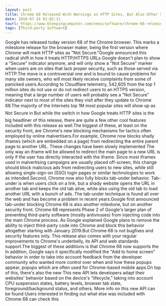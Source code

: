 ```yaml
---
layout: post
title: Chrome 68 Released With Warnings on HTTP Sites, But Also Other Security Features
date: 2018-07-24 01:02:11
tourl: https://www.bleepingcomputer.com/news/software/chrome-68-released-with-warnings-on-http-sites-but-also-other-security-features/
tags: [Third-party Software]
---
```

Google has released today version 68 of the Chrome browser. This marks a milestone release for the browser maker, being the first version where Chrome will mark HTTP sites as "Not Secure."Google announced this radical shift in how it treats HTTP/HTTPS URLs Google doesn't plan to show a "Secure" indicator anymore, and will only show a "Not Secure" marker when users are on sites that lack proper security, such as those served via HTTP.The move is a controversial one and is bound to cause problems for many site owners, who will most likely receive complaints from some of panicked users.According to Cloudflare telemetry, 542,605 from the top 1 million sites do not use or do not redirect users to an HTTPS version, meaning that a large number of users will probably see a "Not Secure" indicator next to most of the sites they visit after they update to Chrome 68.The majority of the Internets top 1M most popular sites will show up as Not Secure in But while the switch in how Google treats HTTP sites is the big headliner of this release, there are quite a few other cool features included with this release as well.The biggest of these, at least on the security front, are Chrome's new blocking mechanisms for tactics often employed by online malvertisers.For example, Chrome now blocks shady iframes (which are embedded on a page) from redirecting the entire parent page to another URL. These changes have been slowly implemented The only way an iframe will be allowed to redirect the main page to a new URL is only if the user has directly interacted with the iframe. Since most iframes used in malvertising campaigns are usually placed off-screen, this change should block malicious ads from redirecting users to new sites, while still allowing single-sign-on (SSO) login pages or similar technologies to work as intended.Second, Chrome now also fully blocks tab-under behavior. Tab-under is when users click on a link, but a shady website opens the URL in another tab and keeps the old tab alive, while also using the old tab to load another URL with a bunch of ads. The tab-under technique is found all over the web and has become a problem in recent years.Google first announced tab-under blocking Chrome 68 is also another milestone, but on another security front. Chrome 68 represents Phase 2 of Google's larger plan of preventing third-party software (mostly antiviruses) from injecting code into the main Chrome process. As Google explained Google plans to remove the ability to inject third-party code into Chrome and block this behavior altogether starting with January 2019.But Chrome 68 is not bugfixes and security features only. This release also comes with your regular improvements to Chrome's underbelly, its API and web standards support.The biggest of these additions is that Chrome 68 now supports the In addition, Google says it specifically modified the "Add to home screen" behavior in order to take into account feedback from the developer community who wanted more control over when and how these popups appear, popups which are often used for Chrome-based mobile apps.On top of this, there's also the new This new API lets developers adapt their websites' behavior based on the device's "lifecycle," taking into account CPU suspension states, battery levels, browser tab state, foreground/background status, and others. More info on this new API can be found Users interested in finding out what else was included with Chrome 68 can check this 